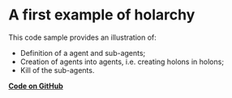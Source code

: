 # A first example of holarchy

This code sample provides an illustration of:

* Definition of a agent and sub-agents;
* Creation of agents into agents, i.e. creating holons in holons;
* Kill of the sub-agents.


[**Code on GitHub**](https://github.com/sarl/sarl/tree/master/contribs/io.sarl.examples/io.sarl.examples.plugin/projects/io-sarl-demos-basic-holarchy)
